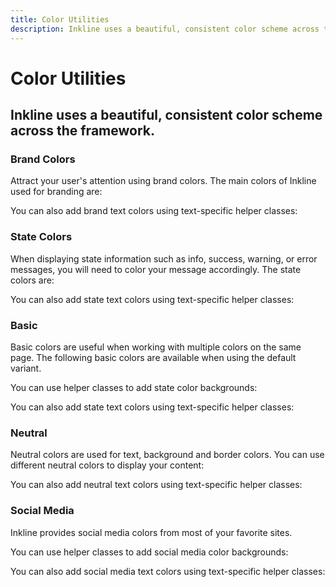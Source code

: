 ```yaml
---
title: Color Utilities
description: Inkline uses a beautiful, consistent color scheme across the framework. 
---
```


<script setup>
import * as examples from './examples';
</script>


# Color Utilities

## Inkline uses a beautiful, consistent color scheme across the framework. 

### Brand Colors

Attract your user's attention using brand colors. The main colors of Inkline used for branding are:

<example type="color-utilities" :component="examples.ColorBrandBackgroundExample" :html="examples.ColorBrandBackgroundExampleHTML"></example>

<example type="color-utilities" :component="examples.ColorBrandPrimaryBackgroundExample" :html="examples.ColorBrandPrimaryBackgroundExampleHTML"></example>

<example type="color-utilities" :component="examples.ColorBrandSecondaryBackgroundExample" :html="examples.ColorBrandSecondaryBackgroundExampleHTML"></example>

<example type="color-utilities" :component="examples.ColorBrandLightBackgroundExample" :html="examples.ColorBrandLightBackgroundExampleHTML"></example>

<example type="color-utilities" :component="examples.ColorBrandDarkBackgroundExample" :html="examples.ColorBrandDarkBackgroundExampleHTML"></example>

You can also add brand text colors using text-specific helper classes:

<example type="color-utilities" :component="examples.ColorBrandTextExample" :html="examples.ColorBrandTextExampleHTML"></example>

<example type="color-utilities" :component="examples.ColorBrandPrimaryTextExample" :html="examples.ColorBrandPrimaryTextExampleHTML"></example>

<example type="color-utilities" :component="examples.ColorBrandSecondaryTextExample" :html="examples.ColorBrandSecondaryTextExampleHTML"></example>

<example type="color-utilities" :component="examples.ColorBrandLightTextExample" :html="examples.ColorBrandLightTextExampleHTML"></example>

<example type="color-utilities" :component="examples.ColorBrandDarkTextExample" :html="examples.ColorBrandDarkTextExampleHTML"></example>

### State Colors
When displaying state information such as info, success, warning, or error messages, you will need to color your message accordingly. The state colors are:

<example type="color-utilities" :component="examples.ColorStateBackgroundExample" :html="examples.ColorStateBackgroundExampleHTML"></example>

<example type="color-utilities" :component="examples.ColorStateInfoBackgroundExample" :html="examples.ColorStateInfoBackgroundExampleHTML"></example>

<example type="color-utilities" :component="examples.ColorStateSuccessBackgroundExample" :html="examples.ColorStateSuccessBackgroundExampleHTML"></example>

<example type="color-utilities" :component="examples.ColorStateWarningBackgroundExample" :html="examples.ColorStateWarningBackgroundExampleHTML"></example>

<example type="color-utilities" :component="examples.ColorStateDangerBackgroundExample" :html="examples.ColorStateDangerBackgroundExampleHTML"></example>

You can also add state text colors using text-specific helper classes:

<example type="color-utilities" :component="examples.ColorStateTextExample" :html="examples.ColorStateTextExampleHTML"></example>

<example type="color-utilities" :component="examples.ColorStateInfoTextExample" :html="examples.ColorStateInfoTextExampleHTML"></example>

<example type="color-utilities" :component="examples.ColorStateSuccessTextExample" :html="examples.ColorStateSuccessTextExampleHTML"></example>

<example type="color-utilities" :component="examples.ColorStateWarningTextExample" :html="examples.ColorStateWarningTextExampleHTML"></example>

<example type="color-utilities" :component="examples.ColorStateDangerTextExample" :html="examples.ColorStateDangerTextExampleHTML"></example>

### Basic
Basic colors are useful when working with multiple colors on the same page. The following basic colors are 
available when using the default variant.

You can use helper classes to add state color backgrounds:

<example type="color-utilities" :component="examples.ColorBasicBackgroundExample" :html="examples.ColorBasicBackgroundExampleHTML"></example>

<example type="color-utilities" :component="examples.ColorBasicRedBackgroundExample" :html="examples.ColorBasicRedBackgroundExampleHTML"></example>

<example type="color-utilities" :component="examples.ColorBasicOrangeBackgroundExample" :html="examples.ColorBasicOrangeBackgroundExampleHTML"></example>

<example type="color-utilities" :component="examples.ColorBasicYellowBackgroundExample" :html="examples.ColorBasicYellowBackgroundExampleHTML"></example>

<example type="color-utilities" :component="examples.ColorBasicGreenBackgroundExample" :html="examples.ColorBasicGreenBackgroundExampleHTML"></example>

<example type="color-utilities" :component="examples.ColorBasicTealBackgroundExample" :html="examples.ColorBasicTealBackgroundExampleHTML"></example>

<example type="color-utilities" :component="examples.ColorBasicBlueBackgroundExample" :html="examples.ColorBasicBlueBackgroundExampleHTML"></example>

<example type="color-utilities" :component="examples.ColorBasicPurpleBackgroundExample" :html="examples.ColorBasicPurpleBackgroundExampleHTML"></example>

<example type="color-utilities" :component="examples.ColorBasicPinkBackgroundExample" :html="examples.ColorBasicPinkBackgroundExampleHTML"></example>

You can also add state text colors using text-specific helper classes:

<example type="color-utilities" :component="examples.ColorBasicTextExample" :html="examples.ColorBasicTextExampleHTML"></example>

<example type="color-utilities" :component="examples.ColorBasicRedTextExample" :html="examples.ColorBasicRedTextExampleHTML"></example>

<example type="color-utilities" :component="examples.ColorBasicOrangeTextExample" :html="examples.ColorBasicOrangeTextExampleHTML"></example>

<example type="color-utilities" :component="examples.ColorBasicYellowTextExample" :html="examples.ColorBasicYellowTextExampleHTML"></example>

<example type="color-utilities" :component="examples.ColorBasicGreenTextExample" :html="examples.ColorBasicGreenTextExampleHTML"></example>

<example type="color-utilities" :component="examples.ColorBasicTealTextExample" :html="examples.ColorBasicTealTextExampleHTML"></example>

<example type="color-utilities" :component="examples.ColorBasicBlueTextExample" :html="examples.ColorBasicBlueTextExampleHTML"></example>

<example type="color-utilities" :component="examples.ColorBasicPurpleTextExample" :html="examples.ColorBasicPurpleTextExampleHTML"></example>

<example type="color-utilities" :component="examples.ColorBasicPinkTextExample" :html="examples.ColorBasicPinkTextExampleHTML"></example>

### Neutral
Neutral colors are used for text, background and border colors. You can use different neutral colors to display your content:

<example type="color-utilities" :component="examples.ColorNeutralBackgroundExample" :html="examples.ColorNeutralBackgroundExampleHTML"></example>

You can also add neutral text colors using text-specific helper classes:

<example type="color-utilities" :component="examples.ColorNeutralTextExample" :html="examples.ColorNeutralTextExampleHTML"></example>

### Social Media
Inkline provides social media colors from most of your favorite sites.

You can use helper classes to add social media color backgrounds:

<example type="color-utilities" :component="examples.ColorSocialBackgroundExample" :html="examples.ColorSocialBackgroundExampleHTML"></example>

You can also add social media text colors using text-specific helper classes:

<example type="color-utilities" :component="examples.ColorSocialTextExample" :html="examples.ColorSocialTextExampleHTML"></example>
